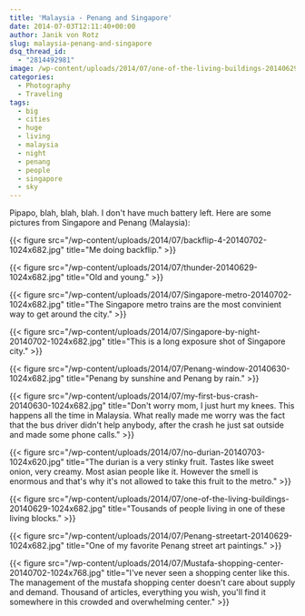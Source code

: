 ```yaml
---
title: 'Malaysia - Penang and Singapore'
date: 2014-07-03T12:11:40+00:00
author: Janik von Rotz
slug: malaysia-penang-and-singapore
dsq_thread_id:
  - "2814492981"
image: /wp-content/uploads/2014/07/one-of-the-living-buildings-20140629.jpg
categories:
  - Photography
  - Traveling
tags:
  - big
  - cities
  - huge
  - living
  - malaysia
  - night
  - penang
  - people
  - singapore
  - sky
---
```

Pipapo, blah, blah, blah. I don't have much battery left. Here are some pictures from Singapore and Penang (Malaysia):
<!--more-->
{{< figure src="/wp-content/uploads/2014/07/backflip-4-20140702-1024x682.jpg" title="Me doing backflip." >}}

{{< figure src="/wp-content/uploads/2014/07/thunder-20140629-1024x682.jpg" title="Old and young." >}}

{{< figure src="/wp-content/uploads/2014/07/Singapore-metro-20140702-1024x682.jpg" title="The Singapore metro trains are the most convinient way to get around the city." >}}

{{< figure src="/wp-content/uploads/2014/07/Singapore-by-night-20140702-1024x682.jpg" title="This is a long exposure shot of Singapore city." >}}

{{< figure src="/wp-content/uploads/2014/07/Penang-window-20140630-1024x682.jpg" title="Penang by sunshine and Penang by rain." >}}

{{< figure src="/wp-content/uploads/2014/07/my-first-bus-crash-20140630-1024x682.jpg" title="Don't worry mom, I just hurt my knees. This happens all the time in Malaysia. What really made me worry was the fact that the bus driver didn't help anybody, after the crash he just sat outside and made some phone calls." >}}

{{< figure src="/wp-content/uploads/2014/07/no-durian-20140703-1024x620.jpg" title="The durian is a very stinky fruit. Tastes like sweet onion, very creamy. Most asian people like it. However the smell is enormous and that's why it's not allowed to take this fruit to the metro." >}}

{{< figure src="/wp-content/uploads/2014/07/one-of-the-living-buildings-20140629-1024x682.jpg" title="Tousands of people living in one of these living blocks." >}}

{{< figure src="/wp-content/uploads/2014/07/Penang-streetart-20140629-1024x682.jpg" title="One of my favorite Penang street art paintings." >}}

{{< figure src="/wp-content/uploads/2014/07/Mustafa-shopping-center-20140702-1024x768.jpg" title="I've never seen a shopping center like this. The management of the mustafa shopping center doesn't care about supply and demand. Thousand of articles, everything you wish, you'll find it somewhere in this crowded and overwhelming center." >}}
